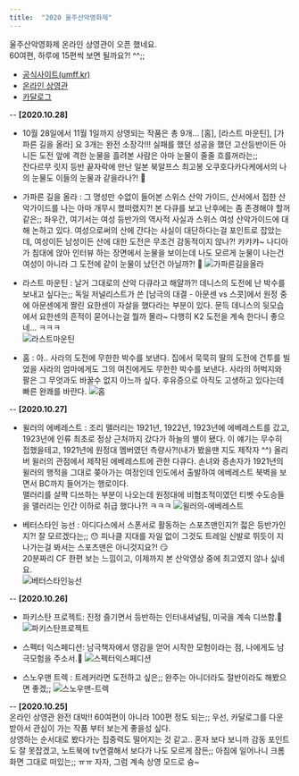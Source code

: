 ```yaml
---
title:  "2020 울주산악영화제"
---
```


울주산악영화제 온라인 상영관이 오픈 했네요.  
60여편, 하루에 15편씩 보면 될까요?! ^^;;  

- [공식사이트(umff.kr)](http://www.umff.kr/kor/default.asp)
- [온라인 상영관](http://www.umff.kr/kor/addon/00000100/onair.asp?QueryYear=2020&mse=10)  
- [카달로그](http://www.umff.kr/kor/file/5th_umff_program_book.pdf)

-- **[2020.10.28]**
 - 10월 28일에서 11월 1일까지 상영되는 작품은 총 9개...
 [홈], [라스트 마운틴], [가파른 길을 올라] 요 3개는 완전 소장각!!! 
 실패를 했던 성공을 했던 고산등반이든 아니든 도전 앞에 격한 눈물을 흘려본 사람은 아마 눈물이 줄줄 흐를꺼라는;;  
 잔다르무 릿지 등반 끝자락에 만난 일본 북알프스 최고봉 오쿠호다카다케에서의 나의 눈물도 이들의 눈물과 같을라나?! 🤣 
 
  - 가파른 길을 올라 : 그 명성만 수없이 들어본 스위스 산악 가이드, 산서에서 접한 산악가이드를 나는 아마 개무시 했떠랬지?! 
  본 다큐를 보고 난후에는 좀 존경해야 할꺼 같은;; 좌우간, 여기서는 여성 등반가의 역사적 사실과 스위스 여성 산악가이드에 대해 논하고 있다. 
  여성으로써의 산에 간다는 사실이 대단하다는걸 포인트로 잡았는데, 여성이든 남성이든 산에 대한 도전은 무조건 감동적이지 않나?! 캬캬캬~ 
  나디아가 침대에 앉아 인터뷰 하는 장면에서 눈물을 보이는데 나도 모르게 눈물이 나는건 여성이 아니라 그 도전에 같이 눈물이 났던건 아닐까?! 🤪 
  ![가파른길을올라](/images/umff/06-가파른-길을-올라.JPG)

  - 라스트 마운틴 : 날거 그대로의 산악 다큐라고 해얄까?! 데니스의 도전에 난 박수를 보내고 싶다는;; 
  독일 저널리스트가 쓴 [남극의 대결 - 아문센 vs 스콧]에서 원정 중에 아문센에게 짤린 요한센이 자살을 했다라는 부분이 있다. 
  문득 데니스의 뒷모습에서 요한센의 흔적이 묻어나는걸 뭘까 몰라~ 다행히 K2 도전을 계속 한다니 좋으네... ㅋㅋㅋ  
  ![라스트마운틴](/images/umff/07-라스트-마운틴.JPG)

  - 홈 : 아.. 사라의 도전에 무한한 박수를 보낸다. 
  집에서 묵묵히 딸의 도전에 건투를 빌었을 사라의 엄마에게도 그의 여친에게도 무한한 박수를 보낸다. 
  사라의 허벅지와 팔은 그 무엇과도 바꿀수 없지 아느까 싶다. 후유증으로 아직도 고생하고 있다는데 빠른 완쾌를 바란다.
  ![홈](/images/umff/08-홈.JPG)
  
-- **[2020.10.27]**
 - 윌러의 에베레스트 : 조리 맬러리는 1921년, 1922년, 1923년에 에베레스트를 갔고, 
1923년에 인류 최초로 정상 근처까지 갔다가 하늘의 별이 됐다. 이 얘기는 무수히 접했을테고, 
1921년에 원정대 멤버였던 측량사?!(내가 봤을땐 지도 제작자 ^^) 올리버 윌러의 관점에서 제작된 에베레스트에 관한 다큐다. 
손녀와 증손자가 1921년의 윌러의 행적을 그대로 쫒아가는 여정인데 인도에서 출발하여 에베레스트 북벽을 보면서 BC까지 들어가는 행로이다.  
맬러리를 살짝 디쓰하는 부분이 나오는데 원정대에 비협조적이였던 티벳 수도승들을 맬러리는 인간 이하로 취급 했다나?! ㅋㅋㅋ 
![윌러의-에베레스트](/images/umff/04-윌러의-에베레스트.JPG)

 - 베터스타인 능선 : 아디다스에서 스폰서로 활동하는 스포츠맨인지?! 젋은 등반가인지?! 잘 모르겠다는;; 😯 
 피나클 지대를 자일 없이 그것도 트레일 신발로 뛰듯이 지나가는걸 봐서는 스포츠맨은 아니것지요?! 😏  
 20분짜리 CF 한편 보는 느낌이고, 이제까지 본 산악영상 중에 최고였지 않나 싶네요.  
 ![베터스타인능선](/images/umff/05-베터스타인-능선.JPG)

-- **[2020.10.26]**
 - 파키스탄 프로젝트: 진정 즐기면서 등반하는 인터내셔널팀, 미국을 계속 디쓰함.🤭
 ![파키스탄프로젝트](/images/umff/01-파키스탄-프로젝트.JPG)

 - 스펙터 익스페디션: 남극책자에서 영감을 얻어 시작한 모험이라는 점, 나에게도 남극모험을 주소서.🙏
![스펙터익스페디션](/images/umff/02-스펙터-익스페디션.JPG)

 - 스노우맨 트렉 : 트레커라면 도전하고 싶은;; 완주는 아니더라도 절반이라도 해봤으면 좋겠;; 
![스노우맨-트렉](/images/umff/03-스노우맨-트렉.JPG)


-- **[2020.10.25]**   
온라인 상영관 완전 대박!! 60여편이 아니라 100편 정도 되는;;
우선, 카달로그를 다운 받아서 관심이 가는 작품 부터 보는게 좋을성 싶다.  
상영하는 순서대로 봤다가는 집중력도 떨어지는 것 같고..
혼자 보다 보니까 감동 포인트도 잘 못잡겠고, 
노트북에 tv연결해서 보다가 나도 모르게 잠든;; 
아침에 일어나니 크롬 화면 그대로 떠있는;; ㅠㅠ 
자자, 그럼 계속 상영 모드로 슝~  


<!--
<iframe src="http://www.umff.kr" frameborder="0" width="450" height="450" marginwidth="0" marginheight="0" scrolling="yes">
-->

  
